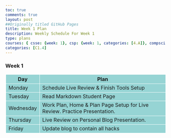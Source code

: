 ```yaml
---
toc: true
comments: true
layout: post
##Originally titled GitHub Pages
title: Week 1 Plan
description: Weekly Schedule For Week 1
type: plans
courses: { csse: {week: 1}, csp: {week: 1, categories: [4.A]}, compsci: {week: 1} }
categories: [C1.4]
---
```


### Week 1

<!-- Head contains information to Support the Document -->
<head>
    <!-- load jQuery and DataTables output style and scripts -->
    <link rel="stylesheet" type="text/css" href="https://cdn.datatables.net/1.13.4/css/jquery.dataTables.min.css">
    <script type="text/javascript" language="javascript" src="https://code.jquery.com/jquery-3.6.0.min.js"></script>
    <script>var define = null;</script>
    <script type="text/javascript" language="javascript" src="https://cdn.datatables.net/1.13.4/js/jquery.dataTables.min.js"></script>
</head>

<!-- Body contains the contents of the Document -->
<body>

<table class="table">
    <thead>
        <tr>
            <th>Day</th>
            <th>Plan</th>
        </tr>
    </thead>
    <tbody>
        <tr>
            <td>Monday</td>
            <td>Schedule Live Review & Finish Tools Setup</td>
        </tr>
        <tr>
            <td>Tuesday</td>
            <td>Read Markdown Student Page</td>
        </tr>
        <tr>
            <td>Wednesday</td>
            <td>Work Plan, Home & Plan Page Setup for Live Review. Practice Presentation.</td>
        </tr>
        <tr>
            <td>Thursday</td>
            <td>Live Review on Personal Blog Presentation.</td>
        </tr>
        <tr>
            <td>Friday</td>
            <td>Update blog to contain all hacks</td>
        </tr>
    </tbody>
</table>

<html>
<head>
<style>
table, th, td {
  border: 1px solid white;
  border-collapse: collapse;
}
th, td {
  background-color: #96D4D4;
}
tr:hover {background-color: #D6EEEE;}
</html>
</head>
